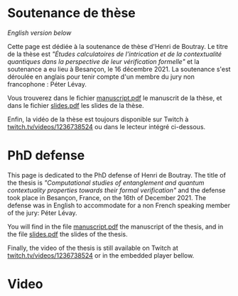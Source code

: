 # Soutenance de thèse
*English version below*

Cette page est dédiée à la soutenance de thèse d'Henri de Boutray. Le titre de 
la thèse est *"Études calculatoires de l’intrication et de la contextualité 
quantiques dans la perspective de leur vérification formelle"* et la soutenance
a eu lieu à Besançon, le 16 décembre 2021. La soutenance s'est déroulée en 
anglais pour tenir compte d'un membre du jury non francophone : Péter Lévay.

Vous trouverez dans le fichier [manuscript.pdf](manuscript.pdf) le manuscrit de 
la thèse, et dans le fichier [slides.pdf](slides.pdf) les slides de la thèse.

Enfin, la vidéo de la thèse est toujours disponible sur Twitch à 
[twitch.tv/videos/1236738524](https://www.twitch.tv/videos/1236738524) ou dans 
le lecteur intégré ci-dessous.

# PhD defense

This page is dedicated to the PhD defense of Henri de Boutray. The title of the
thesis is *"Computational studies of entanglement and quantum contextuality
properties towards their formal verification"* and the defense took place in
Besançon, France, on the 16th of December 2021. The defense was in English to
accommodate for a non French speaking member of the jury: Péter Lévay.

You will find in the file [manuscript.pdf](manuscript.pdf) the manuscript of the
thesis, and in the file [slides.pdf](slides.pdf) the slides of the thesis.

Finally, the video of the thesis is still available on Twitch at 
[twitch.tv/videos/1236738524](https://www.twitch.tv/videos/1236738524) or in the
embedded player bellow.

# Video

<!-- Add a placeholder for the Twitch embed -->
<div id="twitch-embed"></div>

<!-- Load the Twitch embed script -->
<script src="https://player.twitch.tv/js/embed/v1.js"></script>

<!-- Create a Twitch.Player object. This will render within the placeholder div -->
<script type="text/javascript">
  new Twitch.Player("twitch-embed", {
    video: "1236738524",
    width: "100%",
    height: 380
  });
</script>
